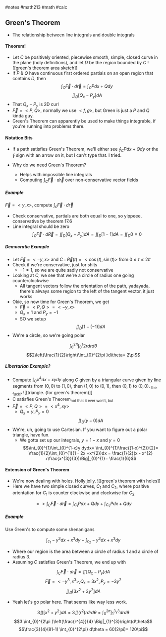 #notes #math213 #math #calc



## Green's Theorem
- The relationship between line integrals and double integrals
#### Theorem!
- Let $C$ be positively oriented, piecewise smooth, simple, closed curve in the plane (holy definitions), and let $D$ be the region bounded by $C$
![[green's theorem area sketch]]
- If $P \ \&\  Q$ have continuous first ordered partials on an open region that contains $D$, then
$$\int_{C}\vec{F}\cdot d\vec{r} = \int_{C}Pdx + Qdy$$
$$\iint_{D}[Q_{x}-P_{y}]dA$$
- That $Q_{x}-P_{y}$ is 2D curl
- $\vec{F}=<P,Q>$, normally we use $<f,g>$, but Green is just a $P$ and $Q$ kinda guy.
- Green's Theorem can apparently be used to make things integrable, if you're running into problems there.

#### Notation Bits
- If a path satisfies Green's Theorem, we'll either see $\oint_{C}Pdx +Qdy$ or the $\oint$ sign with an arrow on it, but I can't type that. I tried.

- Why do we need Green's Theorem?
	- Helps with impossible line integrals
	- Computing $\int_{C}\vec{F}\cdot d\vec{r}$ over non-conservative vector fields

##### Example
$\vec{F}=<y,x>$, compute $\int_{c}\vec{F}\cdot d\vec{r}$
- Check conservative, partials are both equal to one, so yippeee, conservative by theorem 17.6
- Line integral should be zero
$$\int_{C}\vec{F} \cdot d \vec{R} = \iint_{D }[Q_{x}- P_{y}] dA= \iint_{D}[1-1]dA= \iint_{D}0=0$$
##### Democratic Example
- Let $\vec{F}=<-y,x>$ and $C: \vec{R}(t) = <\cos(t),\sin(t)>$ from $0 \leq t \leq 2\pi$ 
- Check if we're conservative, just for shits
	- $-1 \neq 1$, so we are quite sadly not conservative
- Looking at $C$, we see that we're a circle of radius one going counterclockwise
	- All tangent vectors follow the orientation of the path, yadayada, there's always some region to the left of the tangent vector, it just works
- Okie, so now time for Green's Theorem, we get
	- $\vec{F}=<P,Q>=<-y,x>$
	- $Q_{x}=1$ and $P_{y}=-1$
	- SO we setup
$$\iint_{D}[1 - (-1)]dA$$
- We're a circle, so we're going polar

$$\int_{0}^{2\pi}\int_{0}^{1}2r dr d\theta$$
$$2\left(\frac{1}{2}\right)\int_{0}^{2\pi }d\theta= 2\pi$$
##### Libertarian Example?
- Compute $\int_{C}x^{4}dx+xy dy$ along $C$ given by a triangular curve given by line segments from $(0,0)$ to $(1,0)$, then $(1,0)$ to $(0,1)$, then $(0,1)$ to $(0,0)$. <sub>the fuck?</sub> 
![[triangle. (for green's theorem)]]
- C satisfies Green's Theorem<sub>not that it ever won't, but</sub> 
- $\vec{F}=<P,Q>=<x^{4},xy>$
	- $Q_{x}= y , P_{y}=0$
$$\iint_{D}(y-0)dA $$
- We're, uh, going to use Cartesian. If you want to figure out a polar triangle, have fun.
	- We gotta set up our integrals, $y=1-x$ and $y=0$
$$\int_{0}^{1}\int_{0}^{1-x}y dydx= \int_{0}^{1}\frac{(1-x)^{2}}{2}= \frac{1}{2}\int_{0}^{1}(1 - 2x +x^{2})dx = \frac{1}{2}(x - x^{2} +\frac{x^{3}}{3})\Big|_{0}^{1}= \frac{1}{6}$$
#### Extension of Green's Theorem
- We're now dealing with holes. Holly jolly.
![[green's theorem with holes]]
- Here we have two simple closed curves, $C_{1}$ and $C_{2}$, where positive orientation for $C_{1}$ is counter clockwise and clockwise for $C_{2}$ 

$$=> \int_{C}\vec{F}\cdot d\vec{r} = \int_{C_{1}}Pdx + Qdy + \int_{C_{2}}Pdx + Qdy$$
##### Example
Use Green's to compute some shenanigans


$$\int_{c_{1}}-y^{3}dx + x^{3}dy + \int_{c_{2}}-y^{3}dx+x^{3}dy$$
- Where our region is the area between a circle of radius 1 and a circle of radius 3. 
- Assuming $C$ satisfies Green's Theorem, we end up with

$$\int_{C}\vec{F}\cdot d\vec{r} = \iint[ Q_{x}- P_{y}]dA$$
$$\vec{F}= <-y^{3}, x^{3}> , Q_{x}=3x^{2}, P_{y}= -3y^{2}$$
$$\iint_{D}[ 3x^{2}+3y^{2}]dA$$
- Yeah let's go polar here. That seems like way less work.

$$3 \iint[ x^{2}+y^{2}]dA = 3 \iint(r^{2})rdrd\theta= \int_{0}^{2\pi }\int_{1}^{3}r^{3}drd\theta$$
$$3 \int_{0}^{2\pi }\left(\frac{r^{4}}{4} \Big|_{1}^{3}\right)d\theta$$
$$\frac{3}{4}(81-1) \int_{0}^{2\pi} d\theta = 60(2\pi)= 120\pi$$
